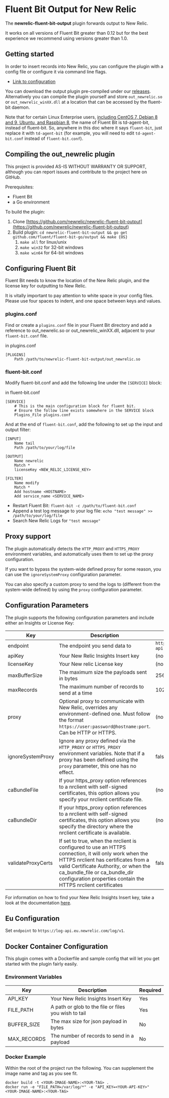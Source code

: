 # Fluent Bit Output for New Relic

The **newrelic-fluent-bit-output** plugin forwards output to New Relic.

It works on all versions of Fluent Bit greater than 0.12 but for the best experience we recommend using versions greater than 1.0.

## Getting started 
In order to insert records into New Relic, you can configure the plugin with a config file or configure it via command line flags.
* [Link to configuration](https://docs.fluentbit.io/manual/configuration)

You can download the output plugin pre-compiled under our [releases](https://github.com/newrelic/newrelic-fluent-bit-output/releases/latest).
Alternatively you can compile the plugin yourself and store ```out_newrelic.so``` or ```out_newrelic_winXX.dll``` at a location that can be accessed by the fluent-bit daemon.

Note that for certain Linux Enterprise users, 
[including CentOS 7, Debian 8 and 9, Ubuntu, and Raspbian 8](https://fluentbit.io/documentation/0.13/installation/td-agent-bit.html), 
the name of Fluent Bit is td-agent-bit, instead of fluent-bit. So, anywhere in this doc where it says `fluent-bit`, 
just replace it with `td-agent-bit` (for example, you will need to edit `td-agent-bit.conf` instead of `fluent-bit.conf`).

## Compiling the out_newrelic plugin

This project is provided AS-IS WITHOUT WARRANTY OR SUPPORT, although you can report issues and contribute to the project here on GitHub.

Prerequisites:
* Fluent Bit
* a Go environment

To build the plugin:
1. Clone [https://github.com/newrelic/newrelic-fluent-bit-output](https://github.com/newrelic/newrelic-fluent-bit-output)
2. Build plugin: `cd newrelic-fluent-bit-output && go get github.com/fluent/fluent-bit-go/output && make {OS}`
   1. `make all` for linux/unix
   2. `make win32` for 32-bit windows
   3. `make win64` for 64-bit windows

## Configuring Fluent Bit

Fluent Bit needs to know the location of the New Relic plugin, and the license key for outputting to New Relic.

It is vitally important to pay attention to white space in your config files. Please use four spaces to indent, 
and one space between keys and values.

### plugins.conf
Find or create a `plugins.conf` file in your Fluent Bit directory and add a reference to out_newrelic.so or out_newrelic_winXX.dll,
adjacent to your `fluent-bit.conf` file.

in plugins.conf
```
[PLUGINS]
    Path /path/to/newrelic-fluent-bit-output/out_newrelic.so
```

### fluent-bit.conf
Modify fluent-bit.conf and add the following line under the `[SERVICE]` block:

in fluent-bit.conf
```
[SERVICE]
    # This is the main configuration block for fluent bit.
    # Ensure the follow line exists somewhere in the SERVICE block
    Plugins_File plugins.conf
```

And at the end of `fluent-bit.conf`, add the following to set up the input and output filter:
```
[INPUT]
    Name tail
    Path /path/to/your/log/file

[OUTPUT]
    Name newrelic
    Match *
    licenseKey <NEW_RELIC_LICENSE_KEY>

[FILTER]
    Name modify
    Match *
    Add hostname <HOSTNAME>
    Add service_name <SERVICE_NAME>
```

* Restart Fluent Bit: `fluent-bit -c /path/to/fluent-bit.conf`
* Append a test log message to your log file: `echo "test message" >> /path/to/your/log/file`
* Search New Relic Logs for `"test message"`

## Proxy support
The plugin automatically detects the `HTTP_PROXY` and `HTTPS_PROXY` environment variables, and automatically uses them to set up the proxy configuration.

If you want to bypass the system-wide defined proxy for some reason, you can use the `ignoreSystemProxy` configuration parameter.

You can also specify a custom proxy to send the logs to (different from the system-wide defined) by using the `proxy` configuration parameter.

## Configuration Parameters

The plugin supports the following configuration parameters and include either an Insights or License Key:

| Key | Description | Default |  
|-----|-------------|---------|  
|endpoint            |  The endpoint you send data to |  `https://log-api.newrelic.com/log/v1` |
|apiKey              |  Your New Relic Insights Insert key | (none)   |  
|licenseKey          |  Your New relic License key         | (none)   |
|maxBufferSize       |  The maximum size the payloads sent in bytes  | 256000 |  
|maxRecords          |  The maximum number of records to send at a time  | 1024 |   
|proxy               |  Optional proxy to communicate with New Relic, overrides any environment-defined one. Must follow the format `https://user:password@hostname:port`. Can be HTTP or HTTPS. | (none) |
|ignoreSystemProxy   |  Ignore any proxy defined via the `HTTP_PROXY` or `HTTPS_PROXY` environment variables. Note that if a proxy has been defined using the `proxy` parameter, this one has no effect. | false |
|caBundleFile        |  If your https_proxy option references to a nrclient with self-signed certificates, this option allows you specify your nrclient certificate file. | (none) |
|caBundleDir         |  If your https_proxy option references to a nrclient with self-signed certificates, this option allows you specify the directory where the nrclient certificate is available. | (none) |
|validateProxyCerts  |  If set to true, when the nrclient is configured to use an HTTPS connection, it will only work when the HTTPS nrclient has certificates from a valid Certificate Authority, or when the ca_bundle_file or ca_bundle_dir configuration properties contain the HTTPS nrclient certificates | false |

For information on how to find your New Relic Insights Insert key, take a look at the 
documentation [here](https://docs.newrelic.com/docs/insights/insights-data-sources/custom-data/send-custom-events-event-api#register).

## Eu Configuration

Set `endpoint` to `https://log-api.eu.newrelic.com/log/v1`.

## Docker Container Configuration

This plugin comes with a Dockerfile and sample config that will let you get started with the plugin fairly easily.

### Environment Variables
| Key | Description | Required |
|-----|-------------| -----|
|API_KEY| Your New Relic Insights Insert Key | Yes |
|FILE_PATH   |  A path or glob to the file or files you wish to tail | Yes |
|BUFFER_SIZE |  The max size for json payload in bytes | No |
|MAX_RECORDS  |  The number of records to send in a payload | No |

### Docker Example
Within the root of the project run the following. You can supplement the image name and tag as you see fit.

```
docker build -t <YOUR-IMAGE-NAME>:<YOUR-TAG> .
docker run -e "FILE_PATH=/var/log/*" -e "API_KEY=<YOUR-API-KEY>" <YOUR-IMAGE-NAME>:<YOUR-TAG> 
```

